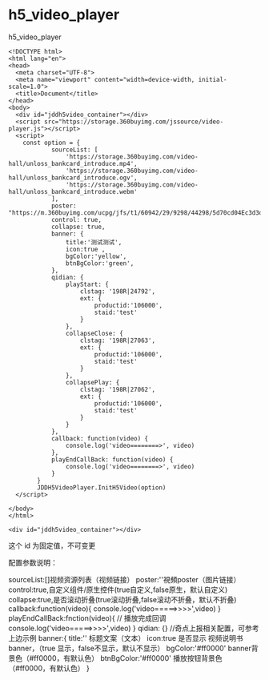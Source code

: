 h5_video_player
====
h5_video_player


```
<!DOCTYPE html>
<html lang="en">
<head>
  <meta charset="UTF-8">
  <meta name="viewport" content="width=device-width, initial-scale=1.0">
  <title>Document</title>
</head>
<body>
  <div id="jddh5video_container"></div>
  <script src="https://storage.360buyimg.com/jssource/video-player.js"></script>
  <script>
    const option = {
            sourceList: [
                'https://storage.360buyimg.com/video-hall/unloss_bankcard_introduce.mp4',
                'https://storage.360buyimg.com/video-hall/unloss_bankcard_introduce.ogv',
                'https://storage.360buyimg.com/video-hall/unloss_bankcard_introduce.webm'
            ],
            poster: "https://m.360buyimg.com/ucpg/jfs/t1/60942/29/9298/44298/5d70cd04Ec3d3d182/047cb399d7269465.png",
            control: true,
            collapse: true,
            banner: {
                title:'测试测试',
                icon:true ,
                bgColor:'yellow',
                btnBgColor:'green',
            },
            qidian: {
                playStart: {
                    clstag: '198R|24792',
                    ext: {
                        productid:'106000',
                        staid:'test'
                    }
                },
                collapseClose: {
                    clstag: '198R|27063',
                    ext: {
                        productid:'106000',
                        staid:'test'
                    }
                },
                collapsePlay: {
                    clstag: '198R|27062',
                    ext: {
                        productid:'106000',
                        staid:'test'
                    }
                }
            },
            callback: function(video) {
                console.log('video========>', video)
            },
            playEndCallBack: function(video) {
                console.log('video========>', video)
            }
        }
        JDDH5VideoPlayer.InitH5Video(option)
  </script>
   
</body>
</html>
```

```
<div id="jddh5video_container"></div>
```

这个 id 为固定值，不可变更


配置参数说明：

  sourceList:[]视频资源列表（视频链接）
  poster:''視頻poster（图片链接）
  control:true,自定义组件/原生控件(true自定义,false原生，默认自定义)
  collapse:true,是否滚动折叠(true滚动折叠,false滚动不折叠，默认不折叠)
  callback:function(video){
    console.log('video=====>>>>',video)
  }
  playEndCallBack:fnction(video){ // 播放完成回调
    console.log('video=====>>>>',video)
  }
  qidian: {} //奇点上报相关配置，可参考上边示例
  banner:{
    title:'' 标题文案（文本）
    icon:true 是否显示 视频说明书banner，（true 显示，false不显示，默认不显示）
    bgColor:'#ff0000' banner背景色（#ff0000，有默认色）
    btnBgColor:'#ff0000' 播放按钮背景色（#ff0000，有默认色）
  }